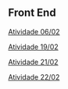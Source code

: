 ## Front End

[Atividade 06/02](https://github.com/ThiagooSG/FullStack_RPV/tree/main/FullStack_RPV/front_end/Atividade_06022024)

[Atividade 19/02](https://github.com/ThiagooSG/FullStack_RPV/tree/main/FullStack_RPV/front_end/Atividade_19022024)

[Atividade 21/02](https://github.com/ThiagooSG/FullStack_RPV/tree/main/FullStack_RPV/front_end/Atividade_21022024)

[Atividade 22/02](https://github.com/ThiagooSG/FullStack_RPV/tree/main/FullStack_RPV/front_end/Atividade_pratica_22022024)